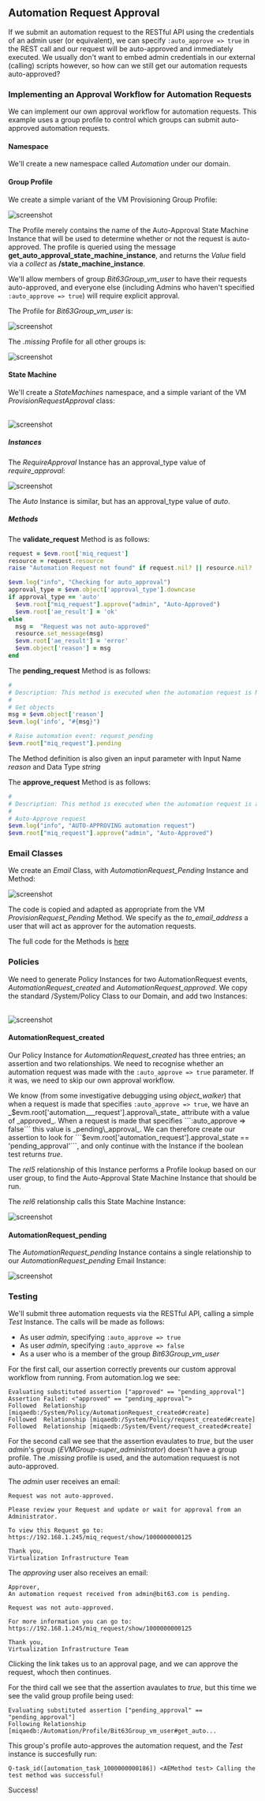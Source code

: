 ## Automation Request Approval

If we submit an automation request to the RESTful API using the credentials of an admin user (or equivalent), we can specify ```:auto_approve => true``` in the REST call and our request will be auto-approved and immediately executed. We usually don't want to embed admin credentials in our external (calling) scripts however, so how can we still get our automation requests auto-approved?

### Implementing an Approval Workflow for Automation Requests

We can implement our own approval workflow for automation requests. This example uses a group profile to control which groups can submit auto-approved automation requests.

#### Namespace

We'll create a new namespace called _Automation_ under our domain.

#### Group Profile

We create a simple variant of the VM Provisioning Group Profile:

![screenshot](images/screenshot6.png)

The Profile merely contains the name of the Auto-Approval State Machine Instance that will be used to determine whether or not the request is auto-approved. The profile is queried using the message **get\_auto\_approval\_state\_machine\_instance**, and returns the _Value_ field via a _collect_ as **/state\_machine\_instance**.

We'll allow members of group _Bit63Group\_vm\_user_ to have their requests auto-approved, and everyone else (including Admins who haven't specified ```:auto_approve => true```) will require explicit approval.

The Profile for _Bit63Group\_vm\_user_ is:

![screenshot](images/screenshot7.png)

The _.missing_ Profile for all other groups is:

![screenshot](images/screenshot8.png)

#### State Machine

We'll create a _StateMachines_ namespace, and a simple variant of the VM _ProvisionRequestApproval_ class:
<br> <br>

![screenshot](images/screenshot4.png)

##### Instances

The _RequireApproval_ Instance has an approval\_type value of _require\_approval_:

![screenshot](images/screenshot5.png)

The _Auto_ Instance is similar, but has an approval\_type value of _auto_.

##### Methods

The **validate\_request** Method is as follows:

```ruby
request = $evm.root['miq_request']
resource = request.resource
raise "Automation Request not found" if request.nil? || resource.nil?

$evm.log("info", "Checking for auto_approval")
approval_type = $evm.object['approval_type'].downcase
if approval_type == 'auto'
  $evm.root["miq_request"].approve("admin", "Auto-Approved")
  $evm.root['ae_result'] = 'ok'
else
  msg =  "Request was not auto-approved"
  resource.set_message(msg)
  $evm.root['ae_result'] = 'error'
  $evm.object['reason'] = msg
end
```
The **pending\_request** Method is as follows:

```ruby
#
# Description: This method is executed when the automation request is NOT auto-approved
#
# Get objects
msg = $evm.object['reason']
$evm.log('info', "#{msg}")

# Raise automation event: request_pending
$evm.root["miq_request"].pending
```

The Method definition is also given an input parameter with Input Name _reason_ and Data Type _string_


The **approve\_request** Method is as follows:

```ruby
#
# Description: This method is executed when the automation request is auto-approved
#
# Auto-Approve request
$evm.log("info", "AUTO-APPROVING automation request")
$evm.root["miq_request"].approve("admin", "Auto-Approved")
```
### Email Classes

We create an _Email_ Class, with _AutomationRequest\_Pending_ Instance and Method:

![screenshot](images/screenshot9.png)

The code is copied and adapted as appropriate from the VM _ProvisionRequest\_Pending_ Method. We specify as the _to\_email\_address_ a user that will act as approver for the automation requests.

The full code for the Methods is [here](https://github.com/pemcg/cloudforms-automation-howto-guide/tree/master/chapter21/scripts)

### Policies

We need to generate Policy Instances for two AutomationRequest events, _AutomationRequest\_created_ and _AutomationRequest\_approved_. We copy the standard /System/Policy Class to our Domain, and add two Instances:
<br> <br>

![screenshot](images/screenshot1.png)

#### AutomationRequest_created

Our Policy Instance for _AutomationRequest\_created_ has three entries; an assertion and two relationships. We need to recognise whether an automation request was made with the ```:auto_approve => true``` parameter. If it was, we need to skip our own approval workflow.

We know (from some investigative debugging using _object\_walker_) that when a request is made that specifies ```:auto_approve => true```, we have an _$evm.root['automation___request'].approval\_state_ attribute with a value of _approved_. When a request is made that specifies ```:auto_approve => false``` this value is _pending\_approval_. We can therefore create our assertion to look for ```$evm.root['automation_request'].approval_state == 'pending_approval'```, and only continue with the Instance if the boolean test returns _true_.

The _rel5_ relationship of this Instance performs a Profile lookup based on our user group, to find the Auto-Approval State Machine Instance that should be run.

The _rel6_ relationship calls this State Machine Instance:

![screenshot](images/screenshot3.png)

#### AutomationRequest_pending

The _AutomationRequest\_pending_ Instance contains a single relationship to our _AutomationRequest\_pending_ Email Instance:

![screenshot](images/screenshot2.png)

### Testing

We'll submit three automation requests via the RESTful API, calling a simple _Test_ Instance. The calls will be made as follows:

- As user _admin_, specifying ```:auto_approve => true```
- As user _admin_, specifying ```:auto_approve => false```
- As a user who is a member of the group _Bit63Group\_vm\_user_

For the first call, our assertion correctly prevents our custom approval workflow from running. From automation.log we see:

```
Evaluating substituted assertion ["approved" == "pending_approval"]
Assertion Failed: <"approved" == "pending_approval">
Followed  Relationship [miqaedb:/System/Policy/AutomationRequest_created#create]
Followed  Relationship [miqaedb:/System/Policy/request_created#create]
Followed  Relationship [miqaedb:/System/Event/request_created#create]
```

For the second call we see that the assertion evaulates to _true_, but the user _admin_'s group (_EVMGroup-super\_administrator_) doesn't have a group profile. The _.missing_ profile is used, and the automation requuest is not auto-approved.

The _admin_ user receives an email:

```
Request was not auto-approved.

Please review your Request and update or wait for approval from an Administrator.

To view this Request go to: https://192.168.1.245/miq_request/show/1000000000125

Thank you,
Virtualization Infrastructure Team
```
The _approving_ user also receives an email:

```
Approver, 
An automation request received from admin@bit63.com is pending.

Request was not auto-approved.

For more information you can go to: https://192.168.1.245/miq_request/show/1000000000125

Thank you,
Virtualization Infrastructure Team
```

Clicking the link takes us to an approval page, and we can approve the request, whoch then continues.

For the third call we see that the assertion avaulates to _true_, but this time we see the valid group profile being used:

```
Evaluating substituted assertion ["pending_approval" == "pending_approval"]
Following Relationship [miqaedb:/Automation/Profile/Bit63Group_vm_user#get_auto...
```

This group's profile auto-approves the automation request, and the _Test_ instance is succesfully run:

```
Q-task_id([automation_task_1000000000186]) <AEMethod test> Calling the test method was successful!
```

Success!
